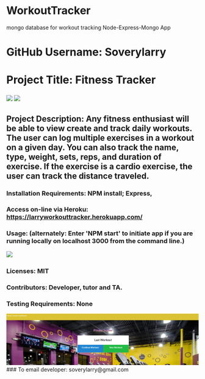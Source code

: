 # WorkoutTracker
mongo database for workout tracking
Node-Express-Mongo App


# GitHub Username:   Soverylarry

# Project Title:     Fitness Tracker
### <img src= "https://img.shields.io/github/languages/count/soverylarry/EmployeeTracker">  <img src="https://img.shields.io/github/license/soverylarry/EmployeeTracker">

## Project Description: Any fitness enthusiast will be able to view create and track daily workouts. The user can log multiple exercises in a workout on a given day. You can also track the name, type, weight, sets, reps, and duration of exercise. If the exercise is a cardio exercise, the user can track the distance traveled.

### Installation Requirements: NPM install; Express, 

### Access on-line via Heroku:  https://larryworkouttracker.herokuapp.com/

### Usage:   (alternately: Enter 'NPM start' to initiate app if you are running locally on localhost 3000 from the command line.)

<img src="https://github.com/soverylarry/EatDaBurger/blob/master/public/assets/img/.PNG">

### Licenses: MIT
### Contributors:         Developer, tutor and TA.
### Testing Requirements: None
<img alt="D'oh!" src="https://github.com/soverylarry/WorkoutTracker/blob/master/public/img/fitness%20tracker.PNG">
### To email developer: soverylarry@gmail.com
